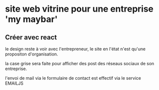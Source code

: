 # site web vitrine pour une entreprise 'my maybar' 

## Créer avec react 


le design reste à voir avec l'entrepreneur, le site en l'état n'est qu'une propositon d'organisation.

la case grise sera faite pour afficher des post des réseaus sociaux de son entreprise.

l'envoi de mail via le formulaire de contact est effectif via le service EMAILJS




